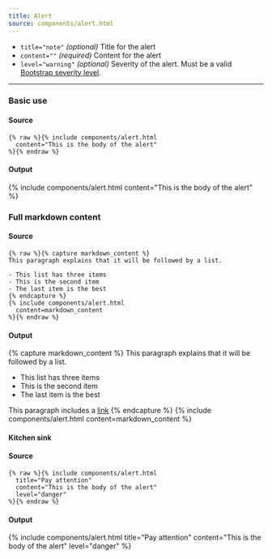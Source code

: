 ```yaml
---
title: Alert
source: components/alert.html
---
```


- `title="note"` _(optional)_ Title for the alert
- `content=""` _(required)_ Content for the alert
- `level="warning"` _(optional)_ Severity of the alert. Must be a valid [Bootstrap severity level][bs-alert].

<hr>

### Basic use

#### Source

```liquid
{% raw %}{% include components/alert.html
  content="This is the body of the alert"
%}{% endraw %}
```

#### Output

<div class="p-3 mb-3 mb-md-5 border rounded content-flush-bottom">
  {% include components/alert.html
    content="This is the body of the alert"
  %}
</div>

### Full markdown content

#### Source

```liquid
{% raw %}{% capture markdown_content %}
This paragraph explains that it will be followed by a list.

- This list has three items
- This is the second item
- The last item is the best
{% endcapture %}
{% include components/alert.html
  content=markdown_content
%}{% endraw %}
```

#### Output

<div class="p-3 mb-3 mb-md-5 border rounded content-flush-bottom">
  {% capture markdown_content %}
  This paragraph explains that it will be followed by a list.

  - This list has three items
  - This is the second item
  - The last item is the best

  This paragraph includes a [link](#)
  {% endcapture %}
  {% include components/alert.html
    content=markdown_content
  %}
</div>

#### Kitchen sink

#### Source

```liquid
{% raw %}{% include components/alert.html
  title="Pay attention"
  content="This is the body of the alert"
  level="danger"
%}{% endraw %}
```

#### Output

<div class="p-3 mb-3 mb-md-5 border rounded content-flush-bottom">
  {% include components/alert.html
    title="Pay attention"
    content="This is the body of the alert"
    level="danger"
  %}
</div>

[bs-alert]: https://getbootstrap.com/docs/4.0/components/alerts/
